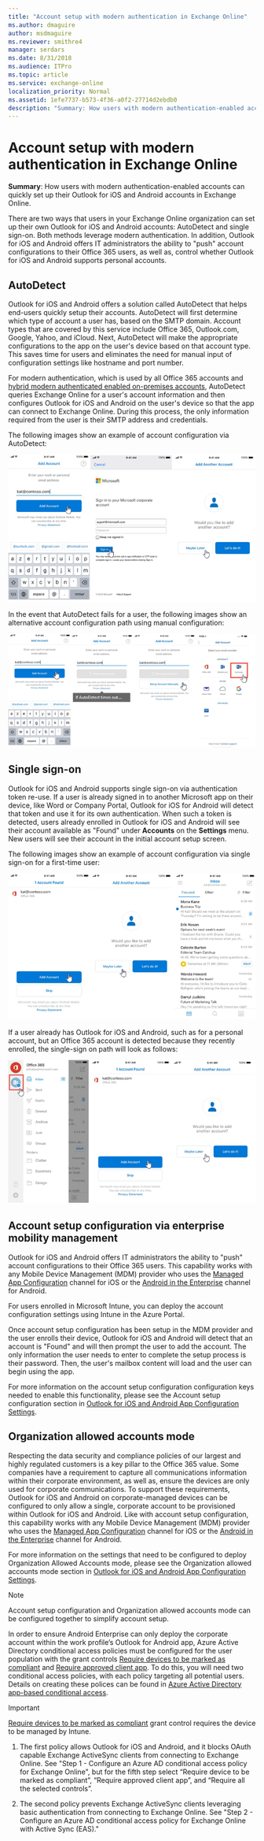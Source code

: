 ```yaml
---
title: "Account setup with modern authentication in Exchange Online"
ms.author: dmaguire
author: msdmaguire
ms.reviewer: smithre4
manager: serdars
ms.date: 8/31/2018
ms.audience: ITPro
ms.topic: article
ms.service: exchange-online
localization_priority: Normal
ms.assetid: 1efe7737-b573-4f36-a0f2-27714d2ebdb0
description: "Summary: How users with modern authentication-enabled accounts can quickly set up their Outlook for iOS and Android accounts in Exchange Online."
---
```


# Account setup with modern authentication in Exchange Online

 **Summary**: How users with modern authentication-enabled accounts can quickly set up their Outlook for iOS and Android accounts in Exchange Online.
  
There are two ways that users in your Exchange Online organization can set up their own Outlook for iOS and Android accounts: AutoDetect and single sign-on. Both methods leverage modern authentication. In addition, Outlook for iOS and Android offers IT administrators the ability to "push" account configurations to their Office 365 users, as well as, control whether Outlook for iOS and Android supports personal accounts.
  
## AutoDetect

Outlook for iOS and Android offers a solution called AutoDetect that helps end-users quickly setup their accounts. AutoDetect will first determine which type of account a user has, based on the SMTP domain. Account types that are covered by this service include Office 365, Outlook.com, Google, Yahoo, and iCloud. Next, AutoDetect will make the appropriate configurations to the app on the user's device based on that account type. This saves time for users and eliminates the need for manual input of configuration settings like hostname and port number.
  
For modern authentication, which is used by all Office 365 accounts and [hybrid modern authenticated enabled on-premises accounts](https://docs.microsoft.com/en-us/Exchange/clients/outlook-for-ios-and-android/use-hybrid-modern-auth), AutoDetect queries Exchange Online for a user's account information and then configures Outlook for iOS and Android on the user's device so that the app can connect to Exchange Online. During this process, the only information required from the user is their SMTP address and credentials.
  
The following images show an example of account configuration via AutoDetect:
  
![Outlook for iOS and Android onboarding](../../media/67c22e0d-ba01-4923-bdb9-375f26ec90fb.png)
  
In the event that AutoDetect fails for a user, the following images show an alternative account configuration path using manual configuration:
  
![Manaul account setup for Outlook for iOS and Android](../../media/fdb9b8e8-499d-4702-b362-4fe9a2e9c978.png)
  
## Single sign-on

Outlook for iOS and Android supports single sign-on via authentication token re-use. If a user is already signed in to another Microsoft app on their device, like Word or Company Portal, Outlook for iOS for Android will detect that token and use it for its own authentication. When such a token is detected, users already enrolled in Outlook for iOS and Android will see their account available as "Found" under **Accounts** on the **Settings** menu. New users will see their account in the initial account setup screen. 
  
The following images show an example of account configuration via single sign-on for a first-time user:
  
![Single sign-on in Outlook for iOS and Android](../../media/d11691ca-49e9-4282-80f0-c73547ccc98e.png)
  
If a user already has Outlook for iOS and Android, such as for a personal account, but an Office 365 account is detected because they recently enrolled, the single-sign on path will look as follows:
  
![Alternative single-sign on path for Outlook for iOS and Android](../../media/e24efc89-10e1-4a11-b80c-bbfc08033334.png)
  
## Account setup configuration via enterprise mobility management

Outlook for iOS and Android offers IT administrators the ability to "push" account configurations to their Office 365 users. This capability works with any Mobile Device Management (MDM) provider who uses the [Managed App Configuration](https://developer.apple.com/library/content/samplecode/sc2279/Introduction/Intro.html) channel for iOS or the [Android in the Enterprise](https://developer.android.com/work/managed-configurations) channel for Android.

For users enrolled in Microsoft Intune, you can deploy the account configuration settings using Intune in the Azure Portal.

Once account setup configuration has been setup in the MDM provider and the user enrolls their device, Outlook for iOS and Android will detect that an account is "Found" and will then prompt the user to add the account. The only information the user needs to enter to complete the setup process is their password. Then, the user's mailbox content will load and the user can begin using the app.

For more information on the account setup configuration configuration keys needed to enable this functionality, please see the Account setup configuration section in [Outlook for iOS and Android App Configuration Settings](https://docs.microsoft.com/en-us/exchange/clients-and-mobile-in-exchange-online/outlook-for-ios-and-android/outlook-for-ios-and-android-configuration-with-microsoft-intune).

## Organization allowed accounts mode

Respecting the data security and compliance policies of our largest and highly regulated customers is a key pillar to the Office 365 value. Some companies have a requirement to capture all communications information within their corporate environment, as well as, ensure the devices are only used for corporate communications. To support these requirements, Outlook for iOS and Android on corporate-managed devices can be configured to only allow a single, corporate account to be provisioned within Outlook for iOS and Android. Like with account setup configuration, this capability works with any Mobile Device Management (MDM) provider who uses the [Managed App Configuration](https://developer.apple.com/library/content/samplecode/sc2279/Introduction/Intro.html) channel for iOS or the [Android in the Enterprise](https://developer.android.com/work/managed-configurations) channel for Android.

For more information on the settings that need to be configured to deploy Organization Allowed Accounts mode, please see the Organization allowed accounts mode section in [Outlook for iOS and Android App Configuration Settings](https://docs.microsoft.com/en-us/exchange/clients-and-mobile-in-exchange-online/outlook-for-ios-and-android/outlook-for-ios-and-android-configuration-with-microsoft-intune).

> [!NOTE]
> Account setup configuration and Organization allowed accounts mode can be configured together to simplify account setup.

In order to ensure Android Enterprise can only deploy the corporate account within the work profile’s Outlook for Android app, Azure Active Directory conditional access policies must be configured for the user population with the grant controls [Require devices to be marked as compliant](https://docs.microsoft.com/en-us/azure/active-directory/conditional-access/require-managed-devices#require-device-to-be-marked-as-compliant) and [Require approved client app](https://docs.microsoft.com/azure/active-directory/active-directory-conditional-access-technical-reference). To do this, you will need two conditional access policies, with each policy targeting all potential users. Details on creating these polices can be found in [Azure Active Directory app-based conditional access](https://docs.microsoft.com/azure/active-directory/active-directory-conditional-access-mam#exchange-online-policy).

> [!IMPORTANT]
> [Require devices to be marked as compliant](https://docs.microsoft.com/en-us/azure/active-directory/conditional-access/require-managed-devices#require-device-to-be-marked-as-compliant) grant control requires the device to be managed by Intune. 

1. The first policy allows Outlook for iOS and Android, and it blocks OAuth capable Exchange ActiveSync clients from connecting to Exchange Online. See "Step 1 - Configure an Azure AD conditional access policy for Exchange Online", but for the fifth step select  “Require device to be marked as compliant”, “Require approved client app”, and “Require all the selected controls”.

2. The second policy prevents Exchange ActiveSync clients leveraging basic authentication from connecting to Exchange Online. See "Step 2 - Configure an Azure AD conditional access policy for Exchange Online with Active Sync (EAS)."
